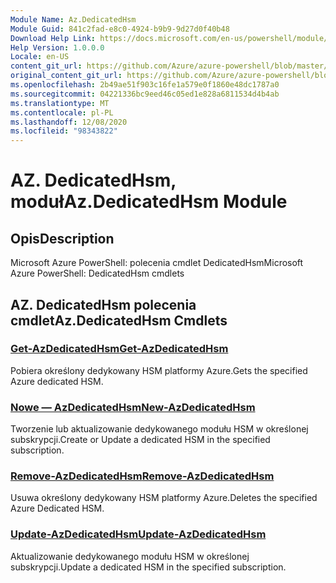 ```yaml
---
Module Name: Az.DedicatedHsm
Module Guid: 841c2fad-e8c0-4924-b9b9-9d27d0f40b48
Download Help Link: https://docs.microsoft.com/en-us/powershell/module/az.dedicatedhsm
Help Version: 1.0.0.0
Locale: en-US
content_git_url: https://github.com/Azure/azure-powershell/blob/master/src/DedicatedHsm/help/Az.DedicatedHsm.md
original_content_git_url: https://github.com/Azure/azure-powershell/blob/master/src/DedicatedHsm/help/Az.DedicatedHsm.md
ms.openlocfilehash: 2b49ae51f903c16fe1a579e0f1860e48dc1787a0
ms.sourcegitcommit: 04221336bc9eed46c05ed1e828a6811534d4b4ab
ms.translationtype: MT
ms.contentlocale: pl-PL
ms.lasthandoff: 12/08/2020
ms.locfileid: "98343822"
---
```

# <span data-ttu-id="af2ce-101">AZ. DedicatedHsm, moduł</span><span class="sxs-lookup"><span data-stu-id="af2ce-101">Az.DedicatedHsm Module</span></span>
## <span data-ttu-id="af2ce-102">Opis</span><span class="sxs-lookup"><span data-stu-id="af2ce-102">Description</span></span>
<span data-ttu-id="af2ce-103">Microsoft Azure PowerShell: polecenia cmdlet DedicatedHsm</span><span class="sxs-lookup"><span data-stu-id="af2ce-103">Microsoft Azure PowerShell: DedicatedHsm cmdlets</span></span>

## <span data-ttu-id="af2ce-104">AZ. DedicatedHsm polecenia cmdlet</span><span class="sxs-lookup"><span data-stu-id="af2ce-104">Az.DedicatedHsm Cmdlets</span></span>
### [<span data-ttu-id="af2ce-105">Get-AzDedicatedHsm</span><span class="sxs-lookup"><span data-stu-id="af2ce-105">Get-AzDedicatedHsm</span></span>](Get-AzDedicatedHsm.md)
<span data-ttu-id="af2ce-106">Pobiera określony dedykowany HSM platformy Azure.</span><span class="sxs-lookup"><span data-stu-id="af2ce-106">Gets the specified Azure dedicated HSM.</span></span>

### [<span data-ttu-id="af2ce-107">Nowe — AzDedicatedHsm</span><span class="sxs-lookup"><span data-stu-id="af2ce-107">New-AzDedicatedHsm</span></span>](New-AzDedicatedHsm.md)
<span data-ttu-id="af2ce-108">Tworzenie lub aktualizowanie dedykowanego modułu HSM w określonej subskrypcji.</span><span class="sxs-lookup"><span data-stu-id="af2ce-108">Create or Update a dedicated HSM in the specified subscription.</span></span>

### [<span data-ttu-id="af2ce-109">Remove-AzDedicatedHsm</span><span class="sxs-lookup"><span data-stu-id="af2ce-109">Remove-AzDedicatedHsm</span></span>](Remove-AzDedicatedHsm.md)
<span data-ttu-id="af2ce-110">Usuwa określony dedykowany HSM platformy Azure.</span><span class="sxs-lookup"><span data-stu-id="af2ce-110">Deletes the specified Azure Dedicated HSM.</span></span>

### [<span data-ttu-id="af2ce-111">Update-AzDedicatedHsm</span><span class="sxs-lookup"><span data-stu-id="af2ce-111">Update-AzDedicatedHsm</span></span>](Update-AzDedicatedHsm.md)
<span data-ttu-id="af2ce-112">Aktualizowanie dedykowanego modułu HSM w określonej subskrypcji.</span><span class="sxs-lookup"><span data-stu-id="af2ce-112">Update a dedicated HSM in the specified subscription.</span></span>

